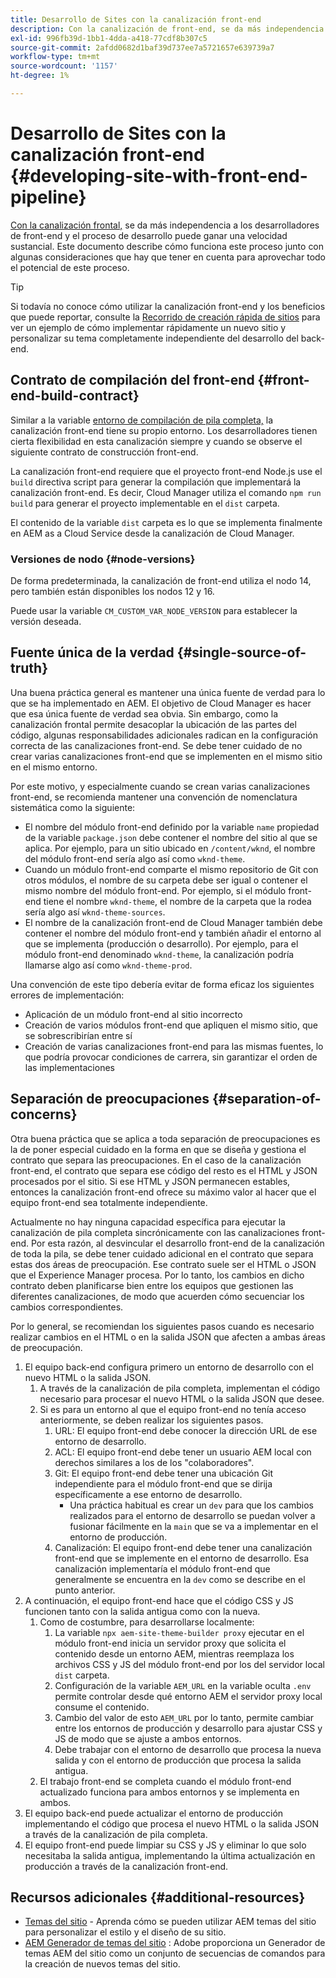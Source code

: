 ```yaml
---
title: Desarrollo de Sites con la canalización front-end
description: Con la canalización de front-end, se da más independencia a los desarrolladores de front-end y el proceso de desarrollo puede ganar una velocidad sustancial. En este documento se describen algunas consideraciones particulares del proceso de compilación del front-end que deben darse.
exl-id: 996fb39d-1bb1-4dda-a418-77cdf8b307c5
source-git-commit: 2afdd0682d1baf39d737ee7a5721657e639739a7
workflow-type: tm+mt
source-wordcount: '1157'
ht-degree: 1%

---
```



# Desarrollo de Sites con la canalización front-end {#developing-site-with-front-end-pipeline}

[Con la canalización frontal,](/help/implementing/cloud-manager/configuring-pipelines/introduction-ci-cd-pipelines.md#front-end) se da más independencia a los desarrolladores de front-end y el proceso de desarrollo puede ganar una velocidad sustancial. Este documento describe cómo funciona este proceso junto con algunas consideraciones que hay que tener en cuenta para aprovechar todo el potencial de este proceso.

>[!TIP]
>
>Si todavía no conoce cómo utilizar la canalización front-end y los beneficios que puede reportar, consulte la [Recorrido de creación rápida de sitios](/help/journey-sites/quick-site/overview.md) para ver un ejemplo de cómo implementar rápidamente un nuevo sitio y personalizar su tema completamente independiente del desarrollo del back-end.

## Contrato de compilación del front-end {#front-end-build-contract}

Similar a la variable [entorno de compilación de pila completa,](/help/implementing/cloud-manager/getting-access-to-aem-in-cloud/build-environment-details.md) la canalización front-end tiene su propio entorno. Los desarrolladores tienen cierta flexibilidad en esta canalización siempre y cuando se observe el siguiente contrato de construcción front-end.

La canalización front-end requiere que el proyecto front-end Node.js use el `build` directiva script para generar la compilación que implementará la canalización front-end. Es decir, Cloud Manager utiliza el comando `npm run build` para generar el proyecto implementable en el `dist` carpeta.

El contenido de la variable `dist` carpeta es lo que se implementa finalmente en AEM as a Cloud Service desde la canalización de Cloud Manager.

### Versiones de nodo {#node-versions}

De forma predeterminada, la canalización de front-end utiliza el nodo 14, pero también están disponibles los nodos 12 y 16.

Puede usar la variable `CM_CUSTOM_VAR_NODE_VERSION` para establecer la versión deseada.

## Fuente única de la verdad {#single-source-of-truth}

Una buena práctica general es mantener una única fuente de verdad para lo que se ha implementado en AEM. El objetivo de Cloud Manager es hacer que esa única fuente de verdad sea obvia. Sin embargo, como la canalización frontal permite desacoplar la ubicación de las partes del código, algunas responsabilidades adicionales radican en la configuración correcta de las canalizaciones front-end. Se debe tener cuidado de no crear varias canalizaciones front-end que se implementen en el mismo sitio en el mismo entorno.

Por este motivo, y especialmente cuando se crean varias canalizaciones front-end, se recomienda mantener una convención de nomenclatura sistemática como la siguiente:

* El nombre del módulo front-end definido por la variable `name` propiedad de la variable `package.json` debe contener el nombre del sitio al que se aplica. Por ejemplo, para un sitio ubicado en `/content/wknd`, el nombre del módulo front-end sería algo así como `wknd-theme`.
* Cuando un módulo front-end comparte el mismo repositorio de Git con otros módulos, el nombre de su carpeta debe ser igual o contener el mismo nombre del módulo front-end. Por ejemplo, si el módulo front-end tiene el nombre `wknd-theme`, el nombre de la carpeta que la rodea sería algo así `wknd-theme-sources`.
* El nombre de la canalización front-end de Cloud Manager también debe contener el nombre del módulo front-end y también añadir el entorno al que se implementa (producción o desarrollo). Por ejemplo, para el módulo front-end denominado `wknd-theme`, la canalización podría llamarse algo así como `wknd-theme-prod`.

Una convención de este tipo debería evitar de forma eficaz los siguientes errores de implementación:

* Aplicación de un módulo front-end al sitio incorrecto
* Creación de varios módulos front-end que apliquen el mismo sitio, que se sobrescribirían entre sí
* Creación de varias canalizaciones front-end para las mismas fuentes, lo que podría provocar condiciones de carrera, sin garantizar el orden de las implementaciones

## Separación de preocupaciones {#separation-of-concerns}

Otra buena práctica que se aplica a toda separación de preocupaciones es la de poner especial cuidado en la forma en que se diseña y gestiona el contrato que separa las preocupaciones. En el caso de la canalización front-end, el contrato que separa ese código del resto es el HTML y JSON procesados por el sitio. Si ese HTML y JSON permanecen estables, entonces la canalización front-end ofrece su máximo valor al hacer que el equipo front-end sea totalmente independiente.

Actualmente no hay ninguna capacidad específica para ejecutar la canalización de pila completa sincrónicamente con las canalizaciones front-end. Por esta razón, al desvincular el desarrollo front-end de la canalización de toda la pila, se debe tener cuidado adicional en el contrato que separa estas dos áreas de preocupación. Ese contrato suele ser el HTML o JSON que el Experience Manager procesa. Por lo tanto, los cambios en dicho contrato deben planificarse bien entre los equipos que gestionen las diferentes canalizaciones, de modo que acuerden cómo secuenciar los cambios correspondientes.

Por lo general, se recomiendan los siguientes pasos cuando es necesario realizar cambios en el HTML o en la salida JSON que afecten a ambas áreas de preocupación.

1. El equipo back-end configura primero un entorno de desarrollo con el nuevo HTML o la salida JSON.
   1. A través de la canalización de pila completa, implementan el código necesario para procesar el nuevo HTML o la salida JSON que desee.
   1. Si es para un entorno al que el equipo front-end no tenía acceso anteriormente, se deben realizar los siguientes pasos.
      1. URL: El equipo front-end debe conocer la dirección URL de ese entorno de desarrollo.
      1. ACL: El equipo front-end debe tener un usuario AEM local con derechos similares a los de los &quot;colaboradores&quot;.
      1. Git: El equipo front-end debe tener una ubicación Git independiente para el módulo front-end que se dirija específicamente a ese entorno de desarrollo.
         * Una práctica habitual es crear un `dev` para que los cambios realizados para el entorno de desarrollo se puedan volver a fusionar fácilmente en la `main` que se va a implementar en el entorno de producción.
      1. Canalización: El equipo front-end debe tener una canalización front-end que se implemente en el entorno de desarrollo. Esa canalización implementaría el módulo front-end que generalmente se encuentra en la `dev` como se describe en el punto anterior.
1. A continuación, el equipo front-end hace que el código CSS y JS funcionen tanto con la salida antigua como con la nueva.
   1. Como de costumbre, para desarrollarse localmente:
      1. La variable `npx aem-site-theme-builder proxy` ejecutar en el módulo front-end inicia un servidor proxy que solicita el contenido desde un entorno AEM, mientras reemplaza los archivos CSS y JS del módulo front-end por los del servidor local `dist` carpeta.
      1. Configuración de la variable `AEM_URL` en la variable oculta `.env` permite controlar desde qué entorno AEM el servidor proxy local consume el contenido.
      1. Cambio del valor de esto `AEM_URL` por lo tanto, permite cambiar entre los entornos de producción y desarrollo para ajustar CSS y JS de modo que se ajuste a ambos entornos.
      1. Debe trabajar con el entorno de desarrollo que procesa la nueva salida y con el entorno de producción que procesa la salida antigua.
   1. El trabajo front-end se completa cuando el módulo front-end actualizado funciona para ambos entornos y se implementa en ambos.
1. El equipo back-end puede actualizar el entorno de producción implementando el código que procesa el nuevo HTML o la salida JSON a través de la canalización de pila completa.
1. El equipo front-end puede limpiar su CSS y JS y eliminar lo que solo necesitaba la salida antigua, implementando la última actualización en producción a través de la canalización front-end.

## Recursos adicionales {#additional-resources}

* [Temas del sitio](/help/sites-cloud/administering/site-creation/site-themes.md) - Aprenda cómo se pueden utilizar AEM temas del sitio para personalizar el estilo y el diseño de su sitio.
* [AEM Generador de temas del sitio](https://github.com/adobe/aem-site-theme-builder) : Adobe proporciona un Generador de temas AEM del sitio como un conjunto de secuencias de comandos para la creación de nuevos temas del sitio.
